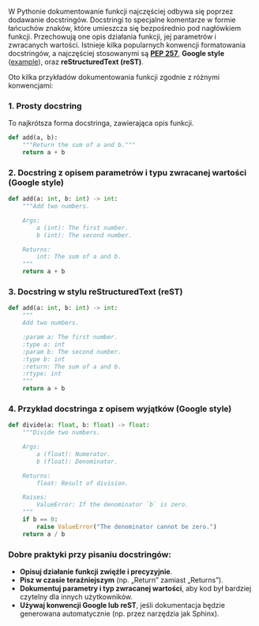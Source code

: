 W Pythonie dokumentowanie funkcji najczęściej odbywa się poprzez dodawanie docstringów. Docstringi to specjalne komentarze w formie łańcuchów znaków, które umieszcza się bezpośrednio pod nagłówkiem funkcji. Przechowują one opis działania funkcji, jej parametrów i zwracanych wartości. Istnieje kilka popularnych konwencji formatowania docstringów, a najczęściej stosowanymi są [**PEP 257**](https://peps.python.org/pep-0257/), **Google style** ([example](https://sphinxcontrib-napoleon.readthedocs.io/en/latest/example_numpy.html#example-numpy)), oraz **reStructuredText (reST)**.

Oto kilka przykładów dokumentowania funkcji zgodnie z różnymi konwencjami:

### 1. Prosty docstring
To najkrótsza forma docstringa, zawierająca opis funkcji.

```python
def add(a, b):
    """Return the sum of a and b."""
    return a + b
```

### 2. Docstring z opisem parametrów i typu zwracanej wartości (Google style)

```python
def add(a: int, b: int) -> int:
    """Add two numbers.

    Args:
        a (int): The first number.
        b (int): The second number.

    Returns:
        int: The sum of a and b.
    """
    return a + b
```

### 3. Docstring w stylu reStructuredText (reST)

```python
def add(a: int, b: int) -> int:
    """
    Add two numbers.

    :param a: The first number.
    :type a: int
    :param b: The second number.
    :type b: int
    :return: The sum of a and b.
    :rtype: int
    """
    return a + b
```

### 4. Przykład docstringa z opisem wyjątków (Google style)

```python
def divide(a: float, b: float) -> float:
    """Divide two numbers.

    Args:
        a (float): Numerator.
        b (float): Denominator.

    Returns:
        float: Result of division.

    Raises:
        ValueError: If the denominator `b` is zero.
    """
    if b == 0:
        raise ValueError("The denominator cannot be zero.")
    return a / b
```

### Dobre praktyki przy pisaniu docstringów:

- **Opisuj działanie funkcji zwięźle i precyzyjnie**.
- **Pisz w czasie teraźniejszym** (np. „Return” zamiast „Returns”).
- **Dokumentuj parametry i typ zwracanej wartości**, aby kod był bardziej czytelny dla innych użytkowników.
- **Używaj konwencji Google lub reST**, jeśli dokumentacja będzie generowana automatycznie (np. przez narzędzia jak Sphinx).